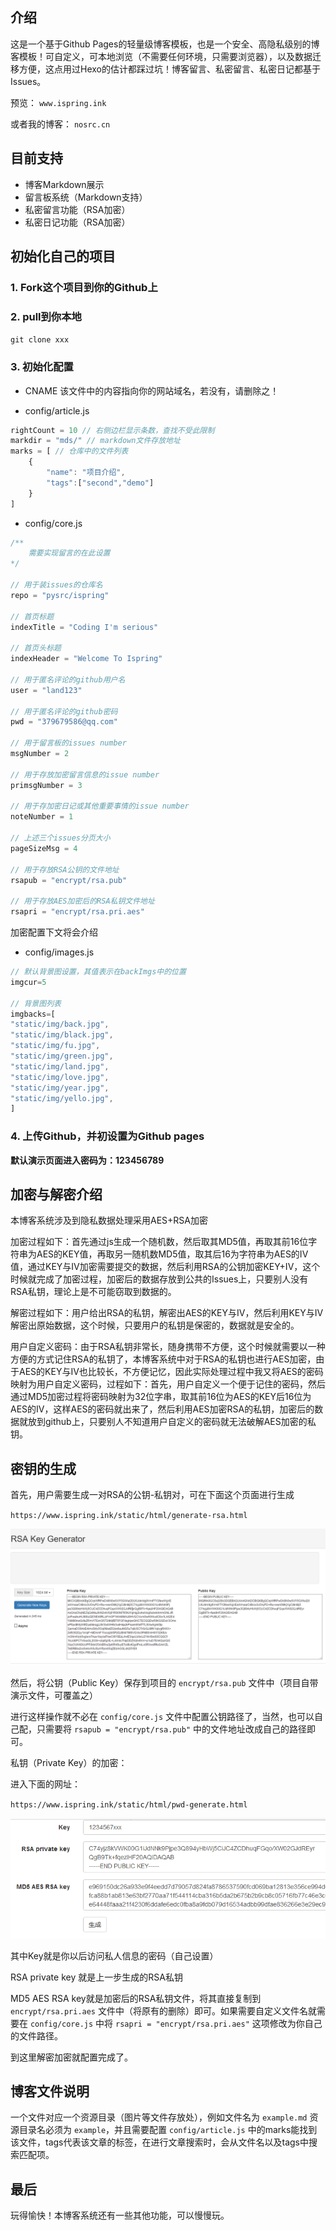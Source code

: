 ## 介绍

这是一个基于Github Pages的轻量级博客模板，也是一个安全、高隐私级别的博客模板！可自定义，可本地浏览（不需要任何环境，只需要浏览器），以及数据迁移方便，这点用过Hexo的估计都踩过坑！博客留言、私密留言、私密日记都基于Issues。

预览： `www.ispring.ink`

或者我的博客： `nosrc.cn`

## 目前支持

+ 博客Markdown展示
+ 留言板系统（Markdown支持）
+ 私密留言功能（RSA加密）
+ 私密日记功能（RSA加密）

## 初始化自己的项目

### 1. Fork这个项目到你的Github上

### 2. pull到你本地
`git clone xxx`

### 3. 初始化配置

+ CNAME
该文件中的内容指向你的网站域名，若没有，请删除之！

+ config/article.js

```js
rightCount = 10 // 右侧边栏显示条数，查找不受此限制
markdir = "mds/" // markdown文件存放地址
marks = [ // 仓库中的文件列表
	{
		"name": "项目介绍",
		"tags":["second","demo"]
	}
]

```

+ config/core.js

```js
/**
	需要实现留言的在此设置
*/

// 用于装issues的仓库名
repo = "pysrc/ispring"

// 首页标题
indexTitle = "Coding I'm serious"

// 首页头标题
indexHeader = "Welcome To Ispring"

// 用于匿名评论的github用户名
user = "land123"

// 用于匿名评论的github密码
pwd = "379679586@qq.com"

// 用于留言板的issues number
msgNumber = 2

// 用于存放加密留言信息的issue number
primsgNumber = 3

// 用于存加密日记或其他重要事情的issue number
noteNumber = 1

// 上述三个issues分页大小
pageSizeMsg = 4

// 用于存放RSA公钥的文件地址
rsapub = "encrypt/rsa.pub"

// 用于存放AES加密后的RSA私钥文件地址
rsapri = "encrypt/rsa.pri.aes"

```

加密配置下文将会介绍


+ config/images.js

```js
// 默认背景图设置，其值表示在backImgs中的位置
imgcur=5

// 背景图列表
imgbacks=[
"static/img/back.jpg",
"static/img/black.jpg",
"static/img/fu.jpg",
"static/img/green.jpg",
"static/img/land.jpg",
"static/img/love.jpg",
"static/img/year.jpg",
"static/img/yello.jpg",
]
```

### 4. 上传Github，并初设置为Github pages

**默认演示页面进入密码为：123456789**


## 加密与解密介绍

本博客系统涉及到隐私数据处理采用AES+RSA加密

加密过程如下：首先通过js生成一个随机数，然后取其MD5值，再取其前16位字符串为AES的KEY值，再取另一随机数MD5值，取其后16为字符串为AES的IV值，通过KEY与IV加密需要提交的数据，然后利用RSA的公钥加密KEY+IV，这个时候就完成了加密过程，加密后的数据存放到公共的Issues上，只要别人没有RSA私钥，理论上是不可能窃取到数据的。

解密过程如下：用户给出RSA的私钥，解密出AES的KEY与IV，然后利用KEY与IV解密出原始数据，这个时候，只要用户的私钥是保密的，数据就是安全的。

用户自定义密码：由于RSA私钥非常长，随身携带不方便，这个时候就需要以一种方便的方式记住RSA的私钥了，本博客系统中对于RSA的私钥也进行AES加密，由于AES的KEY与IV也比较长，不方便记忆，因此实际处理过程中我又将AES的密码映射为用户自定义密码，过程如下：首先，用户自定义一个便于记住的密码，然后通过MD5加密过程将密码映射为32位字串，取其前16位为AES的KEY后16位为AES的IV，这样AES的密码就出来了，然后利用AES加密RSA的私钥，加密后的数据就放到github上，只要别人不知道用户自定义的密码就无法破解AES加密的私钥。

## 密钥的生成

首先，用户需要生成一对RSA的公钥-私钥对，可在下面这个页面进行生成

`https://www.ispring.ink/static/html/generate-rsa.html`

![](mds/项目介绍/rsa.png)

然后，将公钥（Public Key）保存到项目的 `encrypt/rsa.pub` 文件中（项目自带演示文件，可覆盖之）

进行这样操作就不必在 `config/core.js` 文件中配置公钥路径了，当然，也可以自己配，只需要将 `rsapub = "encrypt/rsa.pub"` 中的文件地址改成自己的路径即可。

私钥（Private Key）的加密：

进入下面的网址：

`https://www.ispring.ink/static/html/pwd-generate.html`

![](mds/项目介绍/pri.png)

其中Key就是你以后访问私人信息的密码（自己设置）

RSA private key 就是上一步生成的RSA私钥

MD5 AES RSA key就是加密后的RSA私钥文件，将其直接复制到 `encrypt/rsa.pri.aes` 文件中（将原有的删除）即可。如果需要自定义文件名就需要在 `config/core.js` 中将 `rsapri = "encrypt/rsa.pri.aes"` 这项修改为你自己的文件路径。

到这里解密加密就配置完成了。

## 博客文件说明

一个文件对应一个资源目录（图片等文件存放处），例如文件名为 `example.md` 资源目录名必须为 `example`，并且需要配置 `config/article.js` 中的marks能找到该文件，tags代表该文章的标签，在进行文章搜索时，会从文件名以及tags中搜索匹配项。

## 最后

玩得愉快！本博客系统还有一些其他功能，可以慢慢玩。

